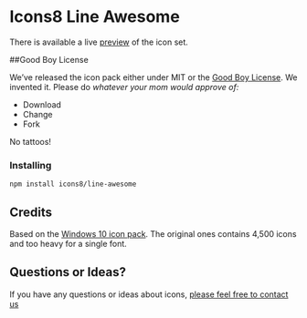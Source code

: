 # Icons8 Line Awesome

There is available a live [preview](https://icons8.com/line-awesome) of the icon set.


##Good Boy License

We’ve released the icon pack either under MIT or the [Good Boy License](https://icons8.com/good-boy-license/). We invented it. Please do _whatever your mom would approve of:_
* Download
* Change
* Fork

No tattoos!


### Installing

```shell
npm install icons8/line-awesome
```

## Credits

Based on the [Windows 10 icon pack](https://icons8.com/download-huge-windows8-set/). The original ones contains 4,500 icons and too heavy for a single font. 

## Questions or Ideas?

If you have any questions or ideas about icons, [please feel free to contact us](https://github.com/icons8/line-awesome/issues)
